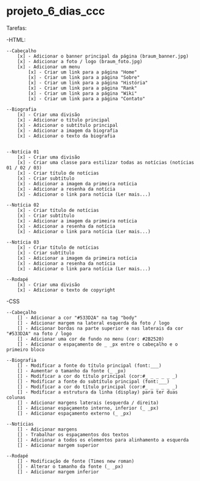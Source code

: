 # projeto_6_dias_ccc

Tarefas:

-HTML:

    --Cabeçalho
        [x] - Adicionar o banner principal da página (braum_banner.jpg)
        [x] - Adicionar a foto / logo (braum_foto.jpg)
        [x] - Adicionar um menu
            [x] - Criar um link para a página "Home"
            [x] - Criar um link para a página "Sobre"
            [x] - Criar um link para a página "História"
            [x] - Criar um link para a página "Rank"
            [x] - Criar um link para a página "Wiki"
            [x] - Criar um link para a página "Contato"

    --Biografia
        [x] - Criar uma divisão
        [x] - Adicionar o título principal
        [x] - Adicionar o subtítulo principal
        [x] - Adicionar a imagem da biografia
        [x] - Adicionar o texto da biografia


    --Notícia 01
        [x] - Criar uma divisão
        [x] - Criar uma classe para estilizar todas as notícias (notícias 01 / 02 / 03)
        [x] - Criar título de notícias
        [x] - Criar subtítulo
        [x] - Adicionar a imagem da primeira notícia
        [x] - Adicionar a resenha da notícia
        [x] - Adicionar o link para notícia (Ler mais...)

    --Notícia 02
        [x] - Criar título de notícias
        [x] - Criar subtítulo
        [x] - Adicionar a imagem da primeira notícia
        [x] - Adicionar a resenha da notícia
        [x] - Adicionar o link para notícia (Ler mais...)

    --Notícia 03
        [x] - Criar título de notícias
        [x] - Criar subtítulo
        [x] - Adicionar a imagem da primeira notícia
        [x] - Adicionar a resenha da notícia
        [x] - Adicionar o link para notícia (Ler mais...)

    --Rodapé
        [x] - Criar uma divisão
        [x] - Adicionar o texto de copyright
        
-CSS

    --Cabeçalho
        [] - Adicionar a cor "#533D2A" na tag "body"
        [] - Adicionar margem na lateral esquerda da foto / logo
        [] - Adicionar bordas na parte superior e nas laterais da cor "#533D2A" na foto / logo
        [] - Adicionar uma cor de fundo no menu (cor: #2B2520)
        [] - Adicionar o espaçamento de _ _px entre o cabeçalho e o primeiro bloco

    --Biografia
        [] - Modificar a fonte do título principal (font:___)
        [] - Aumentar o tamanho da fonte (_ _px)
        [] - Modificar a cor do título principal (cor:#_ _ _ _ _ _)
        [] - Modificar a fonte do subtítulo principal (font:___)
        [] - Modificar a cor do título principal (cor:#_ _ _ _ _ _)
        [] - Modificar a estrutura da linha (display) para ter duas colunas
        [] - Adicionar margens laterais (esquerda / direita)
        [] - Adicionar espaçamento interno, inferior (_ _px)
        [] - Adicionar espaçamento externo (_ _px)

    --Notícias
        [] - Adicionar margens 
        [] - Trabalhar os espaçamentos dos textos
        [] - Adicionar a todos os elementos para alinhamento a esquerda
        [] - Adicionar margem superior

    --Rodapé
        [] - Modificação de fonte (Times new roman)
        [] - Alterar o tamanho da fonte (_ _px) 
        [] - Adicionar margem inferior